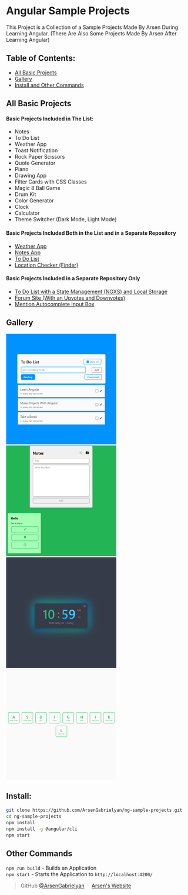 # Angular Sample Projects

This Project is a Collection of a Sample Projects Made By Arsen During Learning Angular. (There Are Also Some Projects Made By Arsen After Learning Angular)

## Table of Contents:
- [All Basic Projects](#all-basic-projects)
- [Gallery](#gallery)
- [Install and Other Commands](#install)

## All Basic Projects

#### Basic Projects Included in The List:
- Notes
- To Do List
- Weather App
- Toast Notification
- Rock Paper Scissors
- Quote Generator
- Piano
- Drawing App
- Filter Cards with CSS Classes
- Magic 8 Ball Game
- Drum Kit
- Color Generator
- Clock
- Calculator
- Theme Switcher (Dark Mode, Light Mode)

#### Basic Projects Included Both in the List and in a Separate Repository
- [Weather App](https://github.com/ArsenGabrielyan/weather-app)
- [Notes App](https://github.com/ArsenGabrielyan/notes-app)
- [To Do List](https://github.com/ArsenGabrielyan/to-do-list)
- [Location Checker (Finder)](https://github.com/ArsenGabrielyan/location-checker)

#### Basic Projects Included in a Separate Repository Only
- [To Do List with a State Management (NGXS) and Local Storage](https://github.com/ArsenGabrielyan/ng-to-do-with-state-mgmt)
- [Forum Site (With an Upvotes and Downvotes)](https://github.com/ArsenGabrielyan/ng-forum-site)
- [Mention Autocomplete Input Box](https://github.com/ArsenGabrielyan/mentions-inputbox)

## Gallery
<p align="left">
<img src="readme-img/to-do.png" alt="project" width="300"/>
<img src="readme-img/note.png" alt="project" width="300" />
<img src="readme-img/clock.png" alt="project" width="300" />
<img src="readme-img/drum.png" alt="project" width="300" />
</p>

## Install:
```bash
git clone https://github.com/ArsenGabrielyan/ng-sample-projects.git
cd ng-sample-projects
npm install
npm install -g @angular/cli
npm start
```
## Other Commands
`npm run build` - Builds an Application <br>
`npm start` - Starts the Application to `http://localhost:4200/`

> GitHub [@ArsenGabrielyan](https://github.com/ArsenGabrielyan) &nbsp;&middot;&nbsp;
> [Arsen's Website](https://arsen-g.web.app)